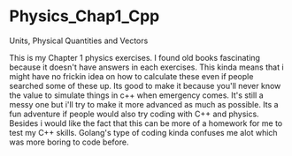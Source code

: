 # Physics_Chap1_Cpp
Units, Physical Quantities and Vectors

This is my Chapter 1 physics exercises.
I found old books fascinating because it doesn't have answers in each exercises.
This kinda means that i might have no frickin idea on how to calculate these even if people searched some of these up. 
Its good to make it because you'll never know the value to simulate things in c++ when emergency comes.
It's still a messy one but i'll try to make it more advanced as much as possible.
Its a fun adventure if people would also try coding with C++ and physics.
Besides i would like the fact that this can be more of a homework for me to test my C++ skills.
Golang's type of coding kinda confuses me alot which was more boring to code before.
